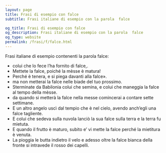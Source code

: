 ```yaml
---
layout: page
title: Frasi di esempio con falce 
subtitle: Frasi italiane di esempio con la parola  falce

og_title: Frasi di esempio con falce 
og_description: Frasi italiane di esempio con la parola  falce
og_type: website
permalink: /frasi/f/falce.html
---
```


Frasi italiane di esempio contenenti la parola falce:


- colui che lo fece l’ha fornito di falce,.
- Mettete la falce, poiché la mèsse è matura!
- Perché è tenera, e si piega davanti alla falce».
- ma non metterai la falce nelle biade del tuo prossimo.
- Sterminate da Babilonia colui che semina, e colui che maneggia la falce al tempo della mèsse.
- da quando si metterà la falce nella messe comincerai a contare sette settimane.
- E un altro angelo uscì dal tempio che è nel cielo, avendo anch’egli una falce tagliente.
- E colui che sedeva sulla nuvola lanciò la sua falce sulla terra e la terra fu mietuta.
- E quando il frutto è maturo, subito e’ vi mette la falce perché la mietitura è venuta.
- La pioggia le butta indietro il velo e adesso oltre la falce bianca della fronte si intravede il rosso dei capelli.
